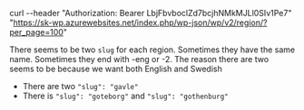 
curl --header "Authorization: Bearer LbjFbvboclZd7bcjhNMkMJLl0SIv1Pe7" "https://sk-wp.azurewebsites.net/index.php/wp-json/wp/v2/region/?per_page=100"


There seems to be two `slug` for each region. Sometimes they have the same name. Sometimes they end with -eng or -2.
The reason there are two seems to be because we want both English and Swedish

* There are two `"slug": "gavle"`
* There is `"slug": "goteborg"` and `"slug": "gothenburg"`

